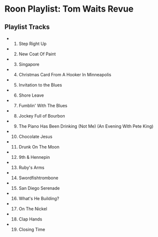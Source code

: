 # Roon Playlist: Tom Waits Revue

## Playlist Tracks


- 1. Step Right Up
- 2. New Coat Of Paint
- 3. Singapore
- 4. Christmas Card From A Hooker In Minneapolis
- 5. Invitation to the Blues
- 6. Shore Leave
- 7. Fumblin' With The Blues
- 8. Jockey Full of Bourbon
- 9. The Piano Has Been Drinking (Not Me) (An Evening With Pete King)
- 10. Chocolate Jesus
- 11. Drunk On The Moon
- 12. 9th & Hennepin
- 13. Ruby's Arms
- 14. Swordfishtrombone
- 15. San Diego Serenade
- 16. What's He Building?
- 17. On The Nickel
- 18. Clap Hands
- 19. Closing Time

